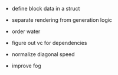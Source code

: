 - define block data in a struct
- separate rendering from generation logic
- order water

- figure out vc for dependencies

- normalize diagonal speed
- improve fog
